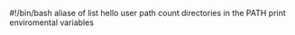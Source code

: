#!/bin/bash
aliase of list
hello user
path
count directories in the PATH
print enviromental variables
